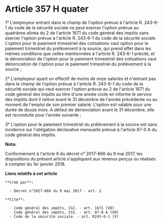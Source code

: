 # Article 357 H quater

1° L'employeur entrant dans le champ de l'option prévue à l'article R. 243-6-1 du code de la sécurité sociale ne peut exercer
l'option prévue au quatrième alinéa du 2 de l'article 1671 du code général des impôts sans exercer l'option prévue à
l'article R. 243-6-1 du code de la sécurité sociale. L'option pour le paiement trimestriel des cotisations vaut option pour
le paiement trimestriel du prélèvement à la source, qui prend effet dans les mêmes conditions que celles mentionnées à
l'article R. 243-6-1 précité, et la dénonciation de l'option pour le paiement trimestriel des cotisations vaut dénonciation
de l'option pour le paiement trimestriel du prélèvement à la source ; 

2° L'employeur ayant un effectif de moins de onze salariés et n'entrant pas dans le champ de l'option prévue à l'article R.
243-6-1 du code de la sécurité sociale qui veut exercer l'option prévue au 2 de l'article 1671 du code général des impôts au
titre d'une année civile en informe le service des impôts dont il relève avant le 31 décembre de l'année précédente ou au
moment de l'emploi de son premier salarié. L'option est valable pour une durée de douze mois. A défaut de dénonciation avant
le 31 décembre, elle est reconduite pour l'année suivante ; 

3° L'option pour le paiement trimestriel du prélèvement à la source est sans incidence sur l'obligation déclarative mensuelle
prévue à l'article 87-0 A du code général des impôts.

**Nota:**

Conformément à l'article 6 du décret n° 2017-866 du 9 mai 2017, les dispositions du présent article s'appliquent aux revenus
perçus ou réalisés à compter du 1er janvier 2018.

**Liens relatifs à cet article**

	**Créé par**:

	  - Décret n°2017-866 du 9 mai 2017 - art. 2

	**Cite**:

	  - Code général des impôts, CGI. - art. 1671 (VD)
	  - Code général des impôts, CGI. - art. 87-0 A (VD)
	  - Code de la sécurité sociale. - art. R243-6-1 (V)
